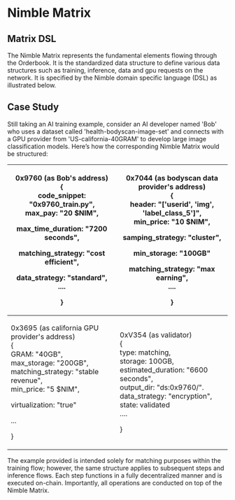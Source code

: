 # Nimble Matrix

## Matrix DSL

The Nimble Matrix represents the fundamental elements flowing through the Orderbook. It is the standardized data structure to define various data structures such as training, inference, data and gpu requests on the network. It is specified by the Nimble domain specific language (DSL) as illustrated below.

## Case Study

Still taking an AI training example, consider an AI developer named 'Bob' who uses a dataset called 'health-bodyscan-image-set' and connects with a GPU provider from 'US-california-40GRAM' to develop large image classification models. Here’s how the corresponding Nimble Matrix would be structured:

| <p>0x9760 (as Bob's address)<br>{<br>    code_snippet:  "0x9760_train.py",<br>    max_pay: "20 $NIM",</p><p>    max_time_duration: "7200 seconds",</p><p>    matching_strategy: "cost efficient",</p><p>    data_strategy: "standard",<br>    ....</p><p>}</p> | <p>0x7044 (as bodyscan data provider's address)<br>{<br>    header: "['userid', 'img', 'label_class_5']",<br>    min_price: "10 $NIM",</p><p>    samping_strategy: "cluster",</p><p>    min_storage: "100GB"</p><p>    matching_strategy: "max earning",<br>    ....</p><p>} </p> |
| -------------------------------------------------------------------------------------------------------------------------------------------------------------------------------------------------------------------------------------------------------------- | --------------------------------------------------------------------------------------------------------------------------------------------------------------------------------------------------------------------------------------------------------------------------------- |
| <p>0x3695 (as california GPU provider's address)<br>{<br>    GRAM: "40GB",<br>    max_storage: "200GB", <br>    matching_strategy: "stable revenue",<br>    min_price: "5 $NIM",</p><p>    virtualization: "true"</p><p>    ...</p><p>}</p>                    | <p>0xV354 (as validator)<br>{<br>    type: matching,<br>    storage: 100GB,<br>    estimated_duration: "6600 seconds",<br>    output_dir: "ds:0x9760/".<br>    data_strategy: "encryption",<br>    state: validated<br>....</p><p>}</p>                                           |

The example provided is intended solely for matching purposes within the training flow; however, the same structure applies to subsequent steps and inference flows. Each step functions in a fully decentralized manner and is executed on-chain. Importantly, all operations are conducted on top of the Nimble Matrix.
